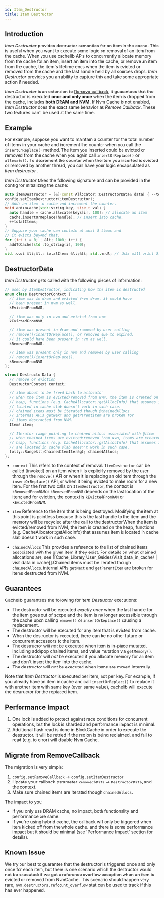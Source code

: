 ```yaml
---
id: Item_Destructor
title: Item Destructor
---
```

## Introduction

*Item Destructor* provides destructor semantics for an item in the cache. This
is useful when you want to execute some logic on removal of an item from the
cache. When you use cachelib APIs to concurrently allocate memory from the
cache for an item, insert an item into the cache, or remove an item from the
cache, the item's lifetime ends when the item is evicted or removed from the
cache and the last handle held by all sources drops. *Item Destructor* provides
you an ability to capture this and take some appropriate action if needed.



*Item Destructor* is an extension to
[Remove callback](Remove_callback), it guarantees
that the destructor is executed **once and only once** when the item is dropped
from the cache, includes **both DRAM and NVM**. If Nvm Cache is not enabled,
*Item Destructor* does the exact same behavior as *Remove Callback*. These two
features can't be used at the same time.

## Example

For example, suppose you want to maintain a counter for the total number of
items in your cache and increment the counter when you call the
`insertOrReplace()` method. The item you inserted could be evicted or removed
from the cache when you again call `insertOrReplace()` or `allocate()`. To
decrement the counter when the item you inserted is evicted or removed by
another thread, you can have your logic encapsulated as i*tem destructor* .

*Item Destructor* takes the following signature and can be provided in the
config for initializing the cache:

```cpp
auto itemDestructor = [&](const Allocator::DestructorData& data) { --totalItems; };
config.setItemDestructor(itemDestructor);
// Adds an item to cache and increment the counter.
void addToCache(std::string key, size_t val) {
  auto handle = cache.allocate(keys[i], 100); // allocate an item
  cache.insertOrReplace(handle); // insert into cache.
  ++totalItems;
}
// Suppose your cache can contain at most 5 items and
// it evicts beyond that.
for (int i = 0; i &lt; 1000; i++) {
  addToCache(std::to_string(i), 100);
}
std::cout &lt;&lt; totalItems &lt;&lt; std::endl; // this will print 5.
```

## DestructorData

*Item Destructor* gets called with the following pieces of information:

```cpp
// used by ItemDestructor, indicating how the item is destructed
enum class DestructorContext {
  // item was in dram and evicted from dram. it could have
  // been present in nvm as well.
  kEvictedFromRAM,

  // item was only in nvm and evicted from nvm
  kEvictedFromNVM,

  // item was present in dram and removed by user calling
  // remove()/insertOrReplace(), or removed due to expired.
  // it could have been present in nvm as well.
  kRemovedFromRAM,

  // item was present only in nvm and removed by user calling
  // remove()/insertOrReplace().
  kRemovedFromNVM
};

struct DestructorData {
  // remove or eviction
  DestructorContext context;

  // item about to be freed back to allocator
  // when the item is evicted/removed from NVM, the item is created on the
  // heap, functions (e.g. CacheAllocator::getAllocInfo) that assumes item is
  // located in cache slab doesn't work in such case.
  // chained items must be iterated though @chainedAllocs
  // internal APIs getNext and getParentItem are broken for
  // items destructed from NVM.
  Item& item;

  // Iterator range pointing to chained allocs associated with @item
  // when chained items are evicted/removed from NVM, items are created on the
  // heap, functions (e.g. CacheAllocator::getAllocInfo) that assumes items
  // are located in cache slab doesn't work in such case.
  folly::Range&lt;ChainedItemIter&gt; chainedAllocs;
};
```

* `context`
This refers to the context of removal. `ItemDestructor` can be called [invoked]
on an item when it is explicitly removed by the user through the `remove()` API
or when it is replacing an old item through the `insertOrReplace()` API, or
when it being evicted to make room for a new item. For the first two calls on
`ItemDestructor`, the context is `kRemovedFromRAM`or `kRemovedFromNVM` depends
on the last location of the item; and for eviction, the context is
`kEvictedFromRAM` or `kEvictedFromNVM`.

* `item` Reference to the item that is being
destroyed. Modifying the item at this point is pointless because this is the
last handle to the item and the memory will be recycled after the call to the
destructor.When the item is evicted/removed from NVM, the item is created on
the heap, functions (e.g. CacheAllocator::getAllocInfo) that assumes item is
located in cache slab doesn't work in such case.

* `chainedAllocs` This provides a reference to
the list of chained items associated with the given item if they exist. For
details on what chained allocations are, see
[[Cache_Library_User_Guides/Visit_data_in_cache/ | visit data in
cache]].Chained items must be iterated though `chainedAllocs`, internal APIs
`getNext` and `getParentItem` are broken for items destructed from NVM.

## Guarantees

Cachelib guarantees the following for *Item Destructor* executions:

* The destructor will be executed *exactly once* when the last handle for the
item goes out of scope and the item is no longer accessible through the cache
upon calling `remove()` or `insertOrReplace()` causing a replacement.
* The destructor will be executed for any item that is evicted from cache.
* When the destructor is executed, there can be no other future or concurrent accessors to the item.
* The destructor will *not* be executed when item is in-place mutated,
including add/pop chained items, and value mutation via `getMemory()`.
* The destructor will *not* be executed if you allocate memory for an item and
don't insert the item into the cache.
* The destructor will *not* be executed when items are moved internally.

Note that *Item Destructor* is executed per item, not per key. For example, if
you already have an item in cache and call `insertOrReplace()` to replace it
with another item with same key (even same value), cachelib will execute the
destructor for the replaced item.

## Performance Impact

1. One lock is added to protect against race conditions for concurrent
operations, but the lock is sharded and performance impact is minimal.
2. Additional flash read is done in BlockCache in order to execute the
destructor, it will be retried if the region is being reclaimed, and fail to
read (e.g. io error) will disable Nvm Cache.

## Migrate from RemoveCallback

The migration is very simple:

1. `config.setRemoveCallback` -> `config.setItemDestructor`
2. Update your callback parameter `RemoveCbData` -> `DestructorData`, and the context.
3. Make sure chained items are iterated though `chainedAllocs`.

The impact to you:

* If you only use DRAM cache, no impact, both functionality and performance are same.
* If you're using hybrid cache, the callback will only be triggered when
item kicked off from the whole cache, and there is some performance impact but
it should be minimal (see 'Performance Impact' section for
details).

## **Known Issue**

We try our best to guarantee that the destructor is triggered once and only
once for each item, but there is one scenario which the destructor would not be
executed: if we get a reference overflow exception when an item is evicted or
removed from NvmCache. This scenario should happen very rare,
`nvm.destructors.refcount_overflow` stat can be used to track if this has ever
happened.
